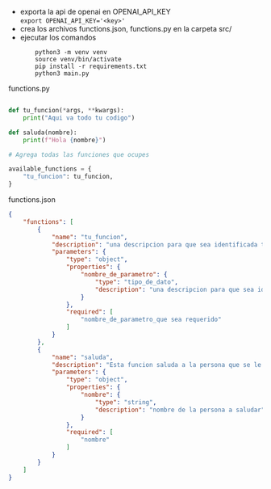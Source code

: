 * exporta la api de openai en OPENAI_API_KEY  
    `export OPENAI_API_KEY='<key>'`
* crea los archivos functions.json, functions.py en la carpeta src/  
* ejecutar los comandos  
    ```shell
        python3 -m venv venv
        source venv/bin/activate
        pip install -r requirements.txt
        python3 main.py
    ```

functions.py
```python

def tu_funcion(*args, **kwargs):
    print("Aqui va todo tu codigo")

def saluda(nombre):
    print(f"Hola {nombre}")

# Agrega todas las funciones que ocupes

available_functions = {
    "tu_funcion": tu_funcion,
}
```  

functions.json
```json
{
    "functions": [
        {
            "name": "tu_funcion",
            "description": "una descripcion para que sea identificada tu funcion",
            "parameters": {
                "type": "object",
                "properties": {
                    "nombre_de_parametro": {
                        "type": "tipo_de_dato",
                        "description": "una descripcion para que sea identificada tu parametro"
                    }
                },
                "required": [
                    "nombre_de_parametro_que sea requerido"
                ]
            }
        },
        {
            "name": "saluda",
            "description": "Esta funcion saluda a la persona que se le pasa",
            "parameters": {
                "type": "object",
                "properties": {
                    "nombre": {
                        "type": "string",
                        "description": "nombre de la persona a saludar"
                    }
                },
                "required": [
                    "nombre"
                ]
            }
        }
    ]
}
```